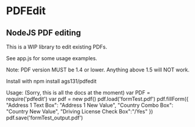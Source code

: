 # PDFEdit
## NodeJS PDF editing

This is a WIP library to edit existing PDFs. 

See app.js for some usage examples.

Note: PDF version MUST be 1.4 or lower. Anything above 1.5 will NOT work.

Install with
	npm install ags131/pdfedit

Usage: (Sorry, this is all the docs at the moment)
	var PDF = require('pdfedit')
	var pdf = new pdf()
	pdf.load('formTest.pdf')
	pdf.fillForm({
		"Address 1 Text Box": "Address 1 New Value",
		"Country Combo Box": "Country New Value",
		"Driving License Check Box":"/Yes"
	})
	pdf.save('formTest_output.pdf')